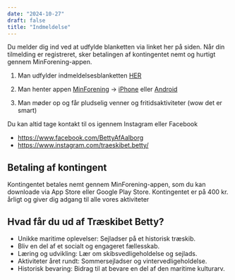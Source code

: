 ```yaml
---
date: "2024-10-27"
draft: false
title: "Indmeldelse"
---
```

Du melder dig ind ved at udfylde blanketten via linket her på siden. Når din tilmelding er registreret, sker betalingen af kontingentet nemt og hurtigt gennem MinForening-appen.

1. Man udfylder indmeldelsesblanketten [HER](https://docs.google.com/forms/d/e/1FAIpQLSdyT0wP4VgZDm7jutsMoUuHmtcx8qzqthi9CyBmNgeC8dRKEA/viewform?fbclid=PAZXh0bgNhZW0CMTEAAaaDeYSj6o3rWcpBiEuD3ILtzR_AlyMd3Xqz3RLQQLI9Kft6iAChYFu1dp4_aem_nheotNanQc5aQdTqs4948w)

2. Man henter appen [MinForening](https://minforening.dk) -> [iPhone](https://apps.apple.com/us/app/wiandi-by-minforening/id1149003433) eller [Android](https://play.google.com/store/apps/details?id=dk.minforening.app&hl=da&pli=1)

3. Man møder op og får pludselig venner og fritidsaktiviteter (wow det er smart)

Du kan altid tage kontakt til os igennem Instagram eller Facebook

- <https://www.facebook.com/BettyAfAalborg>
- <https://www.instagram.com/traeskibet.betty/>

## Betaling af kontingent

Kontingentet betales nemt gennem MinForening-appen, som du kan downloade via App Store eller Google Play Store. Kontingentet er på 400 kr. årligt og giver dig adgang til alle vores aktiviteter

## Hvad får du ud af Træskibet Betty?

- Unikke maritime oplevelser: Sejladser på et historisk træskib.
- Bliv en del af et socialt og engageret fællesskab.
- Læring og udvikling: Lær om skibsvedligeholdelse og sejlads.
- Aktiviteter året rundt: Sommersejladser og vintervedligeholdelse.
- Historisk bevaring: Bidrag til at bevare en del af den maritime kulturarv.